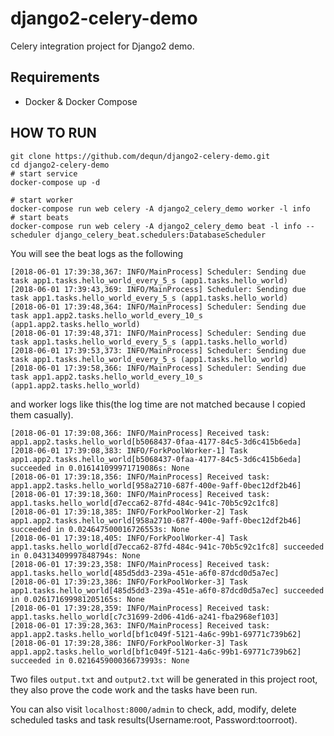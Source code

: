 # django2-celery-demo
Celery integration project for Django2 demo.

## Requirements
* Docker & Docker Compose
## HOW TO RUN
```
git clone https://github.com/dequn/django2-celery-demo.git
cd django2-celery-demo
# start service
docker-compose up -d

# start worker
docker-compose run web celery -A django2_celery_demo worker -l info
# start beats
docker-compose run web celery -A django2_celery_demo beat -l info --scheduler django_celery_beat.schedulers:DatabaseScheduler
```
You will see the beat logs as the following
```
[2018-06-01 17:39:38,367: INFO/MainProcess] Scheduler: Sending due task app1.tasks.hello_world_every_5_s (app1.tasks.hello_world)
[2018-06-01 17:39:43,369: INFO/MainProcess] Scheduler: Sending due task app1.tasks.hello_world_every_5_s (app1.tasks.hello_world)
[2018-06-01 17:39:48,364: INFO/MainProcess] Scheduler: Sending due task app1.app2.tasks.hello_world_every_10_s (app1.app2.tasks.hello_world)
[2018-06-01 17:39:48,371: INFO/MainProcess] Scheduler: Sending due task app1.tasks.hello_world_every_5_s (app1.tasks.hello_world)
[2018-06-01 17:39:53,373: INFO/MainProcess] Scheduler: Sending due task app1.tasks.hello_world_every_5_s (app1.tasks.hello_world)
[2018-06-01 17:39:58,366: INFO/MainProcess] Scheduler: Sending due task app1.app2.tasks.hello_world_every_10_s (app1.app2.tasks.hello_world)
```
and worker logs like this(the log time are not matched because I copied them casually).
```
[2018-06-01 17:39:08,366: INFO/MainProcess] Received task: app1.app2.tasks.hello_world[b5068437-0faa-4177-84c5-3d6c415b6eda]
[2018-06-01 17:39:08,383: INFO/ForkPoolWorker-1] Task app1.app2.tasks.hello_world[b5068437-0faa-4177-84c5-3d6c415b6eda] succeeded in 0.016141099971719086s: None
[2018-06-01 17:39:18,356: INFO/MainProcess] Received task: app1.app2.tasks.hello_world[958a2710-687f-400e-9aff-0bec12df2b46]
[2018-06-01 17:39:18,360: INFO/MainProcess] Received task: app1.tasks.hello_world[d7ecca62-87fd-484c-941c-70b5c92c1fc8]
[2018-06-01 17:39:18,385: INFO/ForkPoolWorker-2] Task app1.app2.tasks.hello_world[958a2710-687f-400e-9aff-0bec12df2b46] succeeded in 0.024647500016726553s: None
[2018-06-01 17:39:18,405: INFO/ForkPoolWorker-4] Task app1.tasks.hello_world[d7ecca62-87fd-484c-941c-70b5c92c1fc8] succeeded in 0.04313409997848794s: None
[2018-06-01 17:39:23,358: INFO/MainProcess] Received task: app1.tasks.hello_world[485d5dd3-239a-451e-a6f0-87dcd0d5a7ec]
[2018-06-01 17:39:23,386: INFO/ForkPoolWorker-3] Task app1.tasks.hello_world[485d5dd3-239a-451e-a6f0-87dcd0d5a7ec] succeeded in 0.026171699981205165s: None
[2018-06-01 17:39:28,359: INFO/MainProcess] Received task: app1.tasks.hello_world[c7c31699-2d06-41d6-a241-fba2968ef103]
[2018-06-01 17:39:28,363: INFO/MainProcess] Received task: app1.app2.tasks.hello_world[bf1c049f-5121-4a6c-99b1-69771c739b62]
[2018-06-01 17:39:28,386: INFO/ForkPoolWorker-3] Task app1.app2.tasks.hello_world[bf1c049f-5121-4a6c-99b1-69771c739b62] succeeded in 0.021645900036673993s: None
```
Two files `output.txt` and `output2.txt` will be generated in this project root, they also prove the code work and the tasks have been run.

You can also visit `localhost:8000/admin` to check, add, modify, delete scheduled tasks and task results(Username:root, Password:toorroot).
